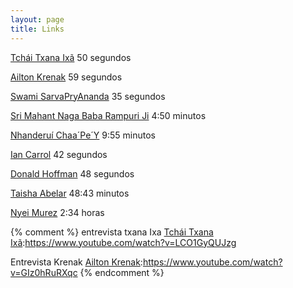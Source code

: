 ```yaml
---
layout: page
title: Links
---
```


[Tchái Txana Ixã] 50 segundos

[Ailton Krenak]   59 segundos

[Swami SarvaPryAnanda] 35 segundos

[Sri Mahant Naga Baba Rampuri Ji] 4:50 minutos

[Nhanderuí Chaa´Pe´Y] 9:55 minutos

[Ian Carrol] 42 segundos

[Donald Hoffman] 48 segundos

[Taisha Abelar] 48:43 minutos

[Nyei Murez] 2:34 horas



[Tchái Txana Ixã]:https://www.youtube.com/watch?v=xvwEU7d-8LU

[Ailton Krenak]:https://www.youtube.com/shorts/1FALODzvyVo

[Swami SarvaPryAnanda]:https://www.youtube.com/shorts/sol2nhhVNts

[Sri Mahant Naga Baba Rampuri Ji]:https://www.youtube.com/watch?v=IFM-4slItSc

[Nhanderuí Chaa´Pe´Y]:https://www.youtube.com/watch?v=UakzF88KqiM

[Ian Carrol]:https://www.youtube.com/shorts/Ljbr9xRNrF8

[Donald Hoffman]:https://www.youtube.com/shorts/vddcsnSz6nU

[Taisha Abelar]:https://www.youtube.com/watch?v=aej8oHv9F74

[Nyei Murez]:https://www.youtube.com/watch?v=M4bFRjVzdD0

{% comment %}
entrevista txana Ixa
[Tchái Txana Ixã]:https://www.youtube.com/watch?v=LCO1GyQUJzg

Entrevista Krenak
[Ailton Krenak]:https://www.youtube.com/watch?v=GIz0hRuRXqc
{% endcomment %}
